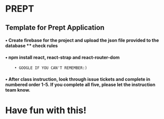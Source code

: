# PREPT

## Template for Prept Application

#### • Create firebase for the project and upload the json file provided to the database ** check rules

#### • npm install react, react-strap and react-router-dom
        • GOOGLE IF YOU CAN'T REMEMBER:)

#### • After class instruction, look through issue tickets and complete in numbered order 1-5. If you complete all five, please let the instruction team know.
# Have fun with this!
